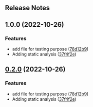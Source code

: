 Release Notes
---

## 1.0.0 (2022-10-26)


### Features

* add file for testing purpose ([78d12b9](https://github.com/davisusanibar/gradle-kts-artifacts/commit/78d12b983363b5b8961bec50a5099205f551146b))
* Adding static analysis ([37f4f2e](https://github.com/davisusanibar/gradle-kts-artifacts/commit/37f4f2eb2c6a5c789fb8d616d3f236f877315e36))

## [0.2.0](https://github.com/davisusanibar/gradle-kts-artifacts/compare/v0.1.14...v0.2.0) (2022-10-26)


### Features

* add file for testing purpose ([78d12b9](https://github.com/davisusanibar/gradle-kts-artifacts/commit/78d12b983363b5b8961bec50a5099205f551146b))
* Adding static analysis ([37f4f2e](https://github.com/davisusanibar/gradle-kts-artifacts/commit/37f4f2eb2c6a5c789fb8d616d3f236f877315e36))
